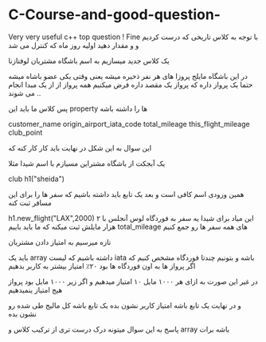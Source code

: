 # C-Course-and-good-question-
Very very useful c++ top question !
Fine
با توجه به کلاس تاریخی که درست کردیم و و مقدار دهید اولیه روز ماه که کنترل می شد 


یک کلاس جدید میسازیم به اسم باشگاه مشتریان لوفتازنا 

در این باشگاه مایلج پروزا های هر نفر ذخیره میشه  یعنی وقتی یکی عضو باشاه میشه حتما یک پرواز داره که پرواز یک مقصد داره فرض میکنیم همه پرواز از از یک مبدا انجام می شوند .. 


پس کلاس ما باید این property ها را داشته باشه 

customer_name 
origin_airport_iata_code
total_mileage
this_flight_mileage
club_point 

این سوال به این شکل در نهایت باید کار کار کنه که 

یک آبجکت از باشگاه مشتراین مسیازم با اسم شیدا مثلا 

club h1("sheida")

همین ورودی اسم کافی است و بعد یک تابع باید داشته باشیم که سفر ها  را برای این مسافر ثبت کنه 

h1.new_flight("LAX",2000)
این میاد برای شیدا یه سفر به فوردگاه لوس آنجلس با ۲ هزار مایلش ثبت میکنه که ما باید باییم total_mileage های همه سفر ها رو جمع کنیم 


تازه میرسیم به امتیاز دادن مشتریان 

باید یک array داشته باشیم که لیست iata باشه و بتونیم چندتا فوردگاه مشخص کنیم که اگر پرواز ها به اون فوردگاه ها بود ۲۰٪ امتیاز بیشتر به کاربر بدهیم 


در غیر این صورت به ازای هر ۱۰۰۰ مایل ۱۰ امتیاز میدهیم و اگر زیر ۱۰۰۰ مایل بود پرواز هیج امتیاز ینمیدهیم 


و در نهایت یک تابع باشه امتیاز کاربر نشون بده 
یک تابع باشه کل مالیج طی شده رو نشون بده 


پاسخ به این سوال میتونه درک درست تری از ترکیب کلاس و array باشه برات
